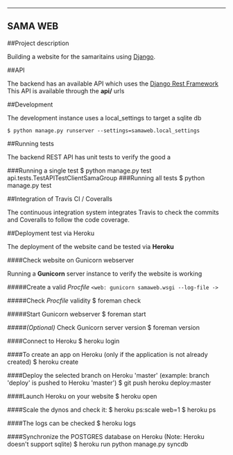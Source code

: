 -------------------------
SAMA WEB
-------------------------
##Project description

Building a website for the samaritains using [Django](https://www.djangoproject.com/).

##API

The backend has an available API which uses the [Django Rest Framework](http://www.django-rest-framework.org/)
This API is available through the **api/** urls

##Development

The development instance uses a local_settings to target a sqlite db

    $ python manage.py runserver --settings=samaweb.local_settings

##Running tests

The backend REST API has unit tests to verify the good a

###Running a single test
    $ python manage.py test api.tests.TestAPITestClientSamaGroup
###Running all tests
    $ python manage.py test

##Integration of Travis CI / Coveralls

The continuous integration system integrates Travis to check the commits and Coveralls
to follow the code coverage.

##Deployment test via Heroku

The deployment of the website cand be tested via **Heroku**

####Check website on Gunicorn webserver

Running a **Gunicorn** server instance to verify the website is working

#####Create a valid *Procfile*
`<web: gunicorn samaweb.wsgi --log-file ->`

#####Check *Procfile* validity
    $ foreman check

#####Start Gunicorn webserver
    $ foreman start

#####*(Optional)* Check Gunicorn server version 
    $ foreman version

####Connect to Heroku
    $ heroku login

####To create an app on Heroku (only if the application is not already created)
    $ heroku create

####Deploy the selected branch on Heroku 'master' (example: branch 'deploy' is pushed to Heroku 'master')
    $ git push heroku deploy:master

####Launch Heroku on your website
    $ heroku open

####Scale the dynos and check it:
    $ heroku ps:scale web=1
    $ heroku ps

####The logs can be checked 
    $ heroku logs

####Synchronize the POSTGRES database on Heroku (Note: Heroku doesn't support sqlite)
    $ heroku run python manage.py syncdb
